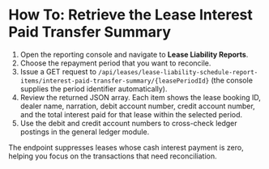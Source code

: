 # How To: Retrieve the Lease Interest Paid Transfer Summary

1. Open the reporting console and navigate to **Lease Liability Reports**.
2. Choose the repayment period that you want to reconcile.
3. Issue a GET request to
   `/api/leases/lease-liability-schedule-report-items/interest-paid-transfer-summary/{leasePeriodId}`
   (the console supplies the period identifier automatically).
4. Review the returned JSON array. Each item shows the lease booking ID, dealer
   name, narration, debit account number, credit account number, and the total
   interest paid for that lease within the selected period.
5. Use the debit and credit account numbers to cross-check ledger postings in the
   general ledger module.

The endpoint suppresses leases whose cash interest payment is zero, helping you
focus on the transactions that need reconciliation.
